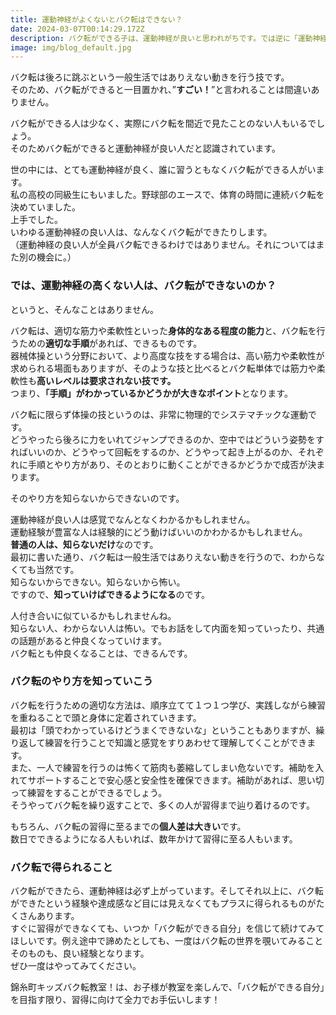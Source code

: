 ```yaml
---
title: 運動神経がよくないとバク転はできない？
date: 2024-03-07T00:14:29.172Z
description: バク転ができる子は、運動神経が良いと思われがちです。では逆に「運動神経」がよくないとバク転はできないのでしょうか？という点について解説します。
image: img/blog_default.jpg
---
```

バク転は後ろに跳ぶという一般生活ではありえない動きを行う技です。\
そのため、バク転ができると一目置かれ、”**すごい！**”と言われることは間違いありません。

バク転ができる人は少なく、実際にバク転を間近で見たことのない人もいるでしょう。\
そのためバク転ができると運動神経が良い人だと認識されています。

世の中には、とても運動神経が良く、誰に習うともなくバク転ができる人がいます。\
私の高校の同級生にもいました。野球部のエースで、体育の時間に連続バク転を決めていました。\
上手でした。\
いわゆる運動神経の良い人は、なんなくバク転ができたりします。\
（運動神経の良い人が全員バク転できるわけではありません。それについてはまた別の機会に。）

### では、運動神経の高くない人は、バク転ができないのか？

というと、そんなことはありません。

バク転は、適切な筋力や柔軟性といった**身体的なある程度の能力**と、バク転を行うための**適切な手順**があれば、できるものです。\
器械体操という分野において、より高度な技をする場合は、高い筋力や柔軟性が求められる場面もありますが、そのような技と比べるとバク転単体では筋力や柔軟性も**高いレベルは要求されない技です。**\
つまり、**「手順」がわかっているかどうかが大きなポイント**となります。

バク転に限らず体操の技というのは、非常に物理的でシステマチックな運動です。\
どうやったら後ろに力をいれてジャンプできるのか、空中ではどういう姿勢をすればいいのか、どうやって回転をするのか、どうやって起き上がるのか、それぞれに手順とやり方があり、そのとおりに動くことができるかどうかで成否が決まります。

そのやり方を知らないからできないのです。

運動神経が良い人は感覚でなんとなくわかるかもしれません。\
運動経験が豊富な人は経験的にどう動けばいいのかわかるかもしれません。\
**普通の人は、知らないだけ**なのです。\
最初に書いた通り、バク転は一般生活ではありえない動きを行うので、わからなくても当然です。\
知らないからできない。知らないから怖い。\
ですので、**知っていけばできるようになる**のです。

人付き合いに似ているかもしれませんね。\
知らない人、わからない人は怖い。でもお話をして内面を知っていったり、共通の話題があると仲良くなっていけます。\
バク転とも仲良くなることは、できるんです。

### バク転のやり方を知っていこう

バク転を行うための適切な方法は、順序立てて１つ１つ学び、実践しながら練習を重ねることで頭と身体に定着されていきます。\
最初は「頭でわかっているけどうまくできないな」ということもありますが、繰り返して練習を行うことで知識と感覚をすりあわせて理解してくことができます。\
また、一人で練習を行うのは怖くて筋肉も萎縮してしまい危ないです。補助を入れてサポートすることで安心感と安全性を確保できます。補助があれば、思い切って練習をすることができるでしょう。\
そうやってバク転を繰り返すことで、多くの人が習得まで辿り着けるのです。

もちろん、バク転の習得に至るまでの**個人差は大きい**です。\
数日でできるようになる人もいれば、数年かけて習得に至る人もいます。

### バク転で得られること

バク転ができたら、運動神経は必ず上がっています。そしてそれ以上に、バク転ができたという経験や達成感など目には見えなくてもプラスに得られるものがたくさんあります。\
すぐに習得ができなくても、いつか「バク転ができる自分」を信じて続けてみてほしいです。例え途中で諦めたとしても、一度はバク転の世界を覗いてみることそのものも、良い経験となります。\
ぜひ一度はやってみてください。

錦糸町キッズバク転教室！は、お子様が教室を楽しんで、「バク転ができる自分」を目指す限り、習得に向けて全力でお手伝いします！